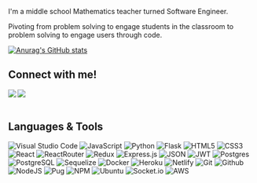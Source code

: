 
I'm a middle school Mathematics teacher turned Software Engineer.

Pivoting from problem solving to engage students in the classroom to problem solving to engage users through code.

[![Anurag's GitHub stats](https://github-readme-stats.vercel.app/api?username=taroschenker&theme=nord&show_icons=true)](https://github.com/taroschenker/github-readme-stats)

## Connect with me!
<a href="[https://www.linkedin.com/in/jihoon-choi-a6967a221/](https://www.linkedin.com/in/taro-schenker/)" target="_blank" >
  <img align="left"  src="https://img.shields.io/badge/LinkedIn-0077B5?style=for-the-badge&logo=linkedin&logoColor=white" />
</a>
<a href="mailto:taroschenker@hotmail.co.uk" target="_blank">
   <img align="left"src="https://img.shields.io/badge/Gmail-D14836?style=for-the-badge&logo=gmail&logoColor=white" />
</a>

<br>
<br>


## Languages & Tools

![Visual Studio Code](https://img.shields.io/badge/Visual%20Studio%20Code-0078d7.svg?style=for-the-badge&logo=visual-studio-code&logoColor=white)
![JavaScript](https://img.shields.io/badge/javascript-%23323330.svg?style=for-the-badge&logo=javascript&logoColor=%23F7DF1E)
![Python](https://img.shields.io/badge/python-3670A0?style=for-the-badge&logo=python&logoColor=ffdd54)
![Flask](https://img.shields.io/badge/flask-%23000.svg?style=for-the-badge&logo=flask&logoColor=white)
![HTML5](https://img.shields.io/badge/html5-%23E34F26.svg?style=for-the-badge&logo=html5&logoColor=white)
![CSS3](https://img.shields.io/badge/css3-%231572B6.svg?style=for-the-badge&logo=css3&logoColor=white)
![React](https://img.shields.io/badge/react-%2320232a.svg?style=for-the-badge&logo=react&logoColor=%2361DAFB)
![ReactRouter](https://img.shields.io/badge/React_Router-CA4245?style=for-the-badge&logo=react-router&logoColor=white)
![Redux](https://img.shields.io/badge/redux-%23593d88.svg?style=for-the-badge&logo=redux&logoColor=white)
![Express.js](https://img.shields.io/badge/express.js-%23404d59.svg?style=for-the-badge&logo=express&logoColor=%2361DAFB)
![JSON](https://img.shields.io/badge/json-5E5C5C?style=for-the-badge&logo=json&logoColor=white)
![JWT](https://img.shields.io/badge/JWT-black?style=for-the-badge&logo=JSON%20web%20tokens)
![Postgres](https://img.shields.io/badge/postgres-%23316192.svg?style=for-the-badge&logo=postgresql&logoColor=white)
![PostgreSQL](https://img.shields.io/badge/PostgreSQL-316192?style=for-the-badge&logo=postgresql&logoColor=white)
![Sequelize](https://img.shields.io/badge/Sequelize-52B0E7?style=for-the-badge&logo=Sequelize&logoColor=white)
![Docker](https://img.shields.io/badge/docker-%230db7ed.svg?style=for-the-badge&logo=docker&logoColor=white)
![Heroku](https://img.shields.io/badge/heroku-%23430098.svg?style=for-the-badge&logo=heroku&logoColor=white)
![Netlify](https://img.shields.io/badge/netlify-%23000000.svg?style=for-the-badge&logo=netlify&logoColor=#00C7B7)
![Git](https://img.shields.io/badge/git-%23F05033.svg?style=for-the-badge&logo=git&logoColor=white)
![Github](https://img.shields.io/badge/GitHub-100000?style=for-the-badge&logo=github&logoColor=white)
![NodeJS](https://img.shields.io/badge/node.js-6DA55F?style=for-the-badge&logo=node.js&logoColor=white)
![Pug](https://img.shields.io/badge/Pug-FFF?style=for-the-badge&logo=pug&logoColor=A86454)
![NPM](https://img.shields.io/badge/npm-CB3837?style=for-the-badge&logo=npm&logoColor=white)
![Ubuntu](https://img.shields.io/badge/Ubuntu-E95420?style=for-the-badge&logo=ubuntu&logoColor=white)
![Socket.io](https://img.shields.io/badge/Socket.io-black?style=for-the-badge&logo=socket.io&badgeColor=010101)
![AWS](https://img.shields.io/badge/Amazon_AWS-232F3E?style=for-the-badge&logo=amazon-aws&logoColor=white)

